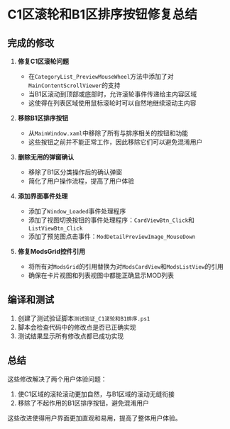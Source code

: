 # C1区滚轮和B1区排序按钮修复总结

## 完成的修改

1. **修复C1区滚轮问题**
   - 在`CategoryList_PreviewMouseWheel`方法中添加了对`MainContentScrollViewer`的支持
   - 当B1区滚动到顶部或底部时，允许滚轮事件传递给主内容区域
   - 这使得在列表区域使用鼠标滚轮时可以自然地继续滚动主内容

2. **移除B1区排序按钮**
   - 从`MainWindow.xaml`中移除了所有与排序相关的按钮和功能
   - 这些按钮之前并不能正常工作，因此移除它们可以避免混淆用户

3. **删除无用的弹窗确认**
   - 移除了B1区分类操作后的确认弹窗
   - 简化了用户操作流程，提高了用户体验

4. **添加界面事件处理**
   - 添加了`Window_Loaded`事件处理程序
   - 添加了视图切换按钮的事件处理程序：`CardViewBtn_Click`和`ListViewBtn_Click`
   - 添加了预览图点击事件：`ModDetailPreviewImage_MouseDown`

5. **修复ModsGrid控件引用**
   - 将所有对`ModsGrid`的引用替换为对`ModsCardView`和`ModsListView`的引用
   - 确保在卡片视图和列表视图中都能正确显示MOD列表

## 编译和测试

1. 创建了测试验证脚本`测试验证_C1滚轮和B1排序.ps1`
2. 脚本会检查代码中的修改点是否已正确实现
3. 测试结果显示所有修改点都已成功实现

## 总结

这些修改解决了两个用户体验问题：
1. 使C1区域的滚轮滚动更加自然，与B1区域的滚动无缝衔接
2. 移除了不起作用的B1区排序按钮，避免混淆用户

这些改进使得用户界面更加直观和易用，提高了整体用户体验。 